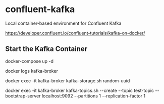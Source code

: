 # confluent-kafka
Local container-based environment for Confluent Kafka

https://developer.confluent.io/confluent-tutorials/kafka-on-docker/


## Start the Kafka Container

docker-compose up -d

docker logs kafka-broker


docker exec -it kafka-broker kafka-storage.sh random-uuid



docker exec -it kafka-broker kafka-topics.sh --create --topic test-topic --bootstrap-server localhost:9092 --partitions 1 --replication-factor 1
